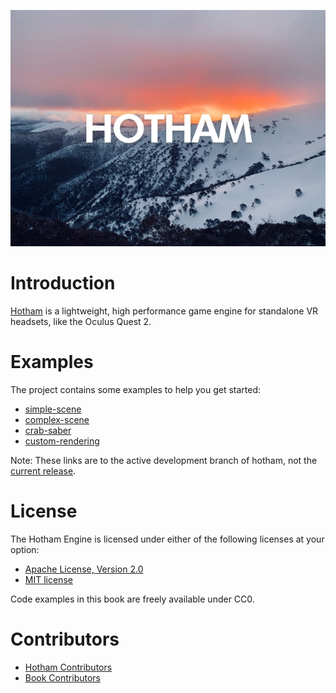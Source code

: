 ![Hotham Logo](./images/logo.jpg)


# Introduction

[Hotham](https://github.com/leetvr/hotham) is a lightweight, high performance game engine for standalone VR headsets, like the Oculus Quest 2.


# Examples

The project contains some examples to help you get started:
- [simple-scene](https://github.com/leetvr/hotham/tree/main/examples/simple-scene)
- [complex-scene](https://github.com/leetvr/hotham/tree/main/examples/complex-scene)
- [crab-saber](https://github.com/leetvr/hotham/tree/main/examples/crab-saber)
- [custom-rendering](https://github.com/leetvr/hotham/tree/main/examples/custom-rendering)

Note: These links are to the active development branch of hotham, not the [current release](https://github.com/leetvr/hotham/tree/0.2.0).


# License

The Hotham Engine is licensed under either of the following licenses at your option:
- [Apache License, Version 2.0](https://github.com/leetvr/hotham/blob/main/LICENSE-APACHE)
- [MIT license](https://github.com/leetvr/hotham/blob/main/LICENSE-MIT)


Code examples in this book are freely available under CC0.


# Contributors

- [Hotham Contributors](https://github.com/leetvr/hotham/graphs/contributors)
- [Book Contributors](https://github.com/leetvr/hotham-book/graphs/contributors)
